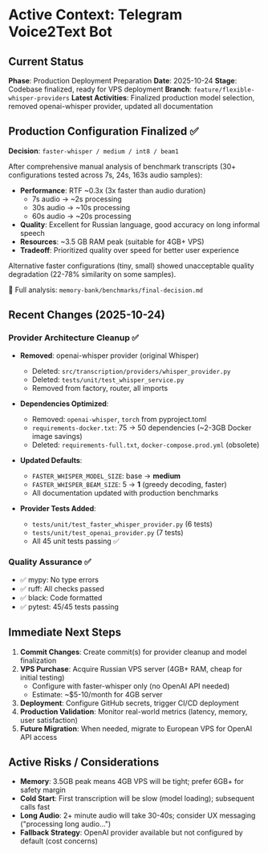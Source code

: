# Active Context: Telegram Voice2Text Bot

## Current Status

**Phase**: Production Deployment Preparation
**Date**: 2025-10-24
**Stage**: Codebase finalized, ready for VPS deployment
**Branch**: `feature/flexible-whisper-providers`
**Latest Activities**: Finalized production model selection, removed openai-whisper provider, updated all documentation

## Production Configuration Finalized ✅

**Decision**: `faster-whisper / medium / int8 / beam1`

After comprehensive manual analysis of benchmark transcripts (30+ configurations tested across 7s, 24s, 163s audio samples):

- **Performance**: RTF ~0.3x (3x faster than audio duration)
  - 7s audio → ~2s processing
  - 30s audio → ~10s processing
  - 60s audio → ~20s processing
- **Quality**: Excellent for Russian language, good accuracy on long informal speech
- **Resources**: ~3.5 GB RAM peak (suitable for 4GB+ VPS)
- **Tradeoff**: Prioritized quality over speed for better user experience

Alternative faster configurations (tiny, small) showed unacceptable quality degradation (22-78% similarity on some samples).

📄 Full analysis: `memory-bank/benchmarks/final-decision.md`

## Recent Changes (2025-10-24)

### Provider Architecture Cleanup ✅
- **Removed**: openai-whisper provider (original Whisper)
  - Deleted: `src/transcription/providers/whisper_provider.py`
  - Deleted: `tests/unit/test_whisper_service.py`
  - Removed from factory, router, all imports

- **Dependencies Optimized**:
  - Removed: `openai-whisper`, `torch` from pyproject.toml
  - `requirements-docker.txt`: 75 → 50 dependencies (~2-3GB Docker image savings)
  - Deleted: `requirements-full.txt`, `docker-compose.prod.yml` (obsolete)

- **Updated Defaults**:
  - `FASTER_WHISPER_MODEL_SIZE`: base → **medium**
  - `FASTER_WHISPER_BEAM_SIZE`: 5 → **1** (greedy decoding, faster)
  - All documentation updated with production benchmarks

- **Provider Tests Added**:
  - `tests/unit/test_faster_whisper_provider.py` (6 tests)
  - `tests/unit/test_openai_provider.py` (7 tests)
  - All 45 unit tests passing ✅

### Quality Assurance ✅
- ✅ mypy: No type errors
- ✅ ruff: All checks passed
- ✅ black: Code formatted
- ✅ pytest: 45/45 tests passing

## Immediate Next Steps

1. **Commit Changes**: Create commit(s) for provider cleanup and model finalization
2. **VPS Purchase**: Acquire Russian VPS server (4GB+ RAM, cheap for initial testing)
   - Configure with faster-whisper only (no OpenAI API needed)
   - Estimate: ~$5-10/month for 4GB server
3. **Deployment**: Configure GitHub secrets, trigger CI/CD deployment
4. **Production Validation**: Monitor real-world metrics (latency, memory, user satisfaction)
5. **Future Migration**: When needed, migrate to European VPS for OpenAI API access

## Active Risks / Considerations

- **Memory**: 3.5GB peak means 4GB VPS will be tight; prefer 6GB+ for safety margin
- **Cold Start**: First transcription will be slow (model loading); subsequent calls fast
- **Long Audio**: 2+ minute audio will take 30-40s; consider UX messaging ("processing long audio...")
- **Fallback Strategy**: OpenAI provider available but not configured by default (cost concerns)
